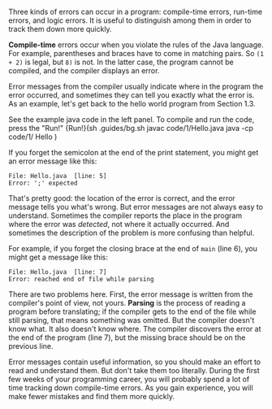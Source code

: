 Three kinds of errors can occur in a program: compile-time errors, run-time errors, and logic errors. It is useful to distinguish among them in order to track them down more quickly.


**Compile-time** errors occur when you violate the rules of the Java language. For example, parentheses and braces have to come in matching pairs. So `(1 + 2)` is legal, but `8)` is not. In the latter case, the program cannot be compiled, and the compiler displays an error.


Error messages from the compiler usually indicate where in the program the error occurred, and sometimes they can tell you exactly what the error is. As an example, let's get back to the hello world program from Section 1.3.



See the example java code in the left panel.
To compile and run the code, press the "Run!"
{Run!}(sh .guides/bg.sh javac code/1/Hello.java java -cp code/1/ Hello )


If you forget the semicolon at the end of the print statement, you might get an error message like this:

```code
File: Hello.java  [line: 5]
Error: ';' expected
```

That's pretty good: the location of the error is correct, and the error message tells you what's wrong. But error messages are not always easy to understand. Sometimes the compiler reports the place in the program where the error was *detected*, not where it actually occurred. And sometimes the description of the problem is more confusing than helpful.

For example, if you forget the closing brace at the end of `main` (line 6), you might get a message like this:

```code
File: Hello.java  [line: 7]
Error: reached end of file while parsing
```


There are two problems here. First, the error message is written from the compiler's point of view, not yours. **Parsing** is the process of reading a program before translating; if the compiler gets to the end of the file while still parsing, that means something was omitted. But the compiler doesn't know what. It also doesn't know where. The compiler discovers the error at the end of the program (line 7), but the missing brace should be on the previous line.

Error messages contain useful information, so you should make an effort to read and understand them. But don't take them too literally. During the first few weeks of your programming career, you will probably spend a lot of time tracking down compile-time errors. As you gain experience, you will make fewer mistakes and find them more quickly.